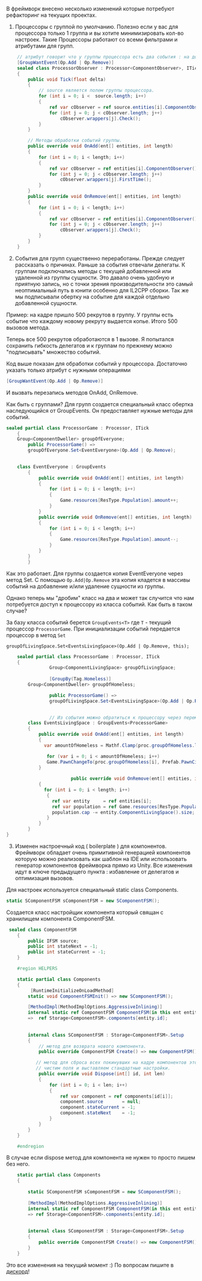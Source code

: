 В фреймворк внесено несколько изменений которые потребуют рефакторинг на текущих проектах. 

1. Процессоры с группой по умолчанию. Полезно если у вас для процессора только 1 группа и вы хотите минимизировать кол-во настроек. Такие Процессоры работают со всеми фильтрами и атрибутами для групп. 

```cs
    // атрибут говорит что у группы процессора есть два события : на добавление сущности в группу и на выбывание.
    [GroupWantEvent(Op.Add | Op.Remove)]
    sealed class ProcessorObserver : Processor<ComponentObserver>, ITick
    {
        public void Tick(float delta)
        {
            // source является полем группы процессора.
            for (int i = 0; i <  source.length; i++)
            {
                ref var cObserver = ref source.entities[i].ComponentObserver();
                for (int j = 0; j < cObserver.length; j++)
                    cObserver.wrappers[j].Check();
            }
        }

        // Методы обработки событий группы.
        public override void OnAdd(ent[] entities, int length)
        {
            for (int i = 0; i < length; i++)
            {
                ref var cObserver = ref entities[i].ComponentObserver();
                for (int j = 0; j < cObserver.length; j++)
                    cObserver.wrappers[j].FirstTime();
            }
        }
        public override void OnRemove(ent[] entities, int length)
        {
            for (int i = 0; i < length; i++)
            {
                ref var cObserver = ref entities[i].ComponentObserver();
                for (int j = 0; j < cObserver.length; j++)
                    cObserver.wrappers[j].Check();
            }
        }
    }
```
2. Cобытия для групп существенно переработаны. Прежде следует рассказать о причинах. Раньше за события отвечали делегаты. К группам подключались методы с текущей добавленной или удаленной из группы сущности. Это давало очень удобную и приятную запись, но с точки зрения производительности это самый неоптимальный путь в юнити особенно для IL2CPP сборки. Так же мы подписывали обертку на событие для каждой отдельно добавленной сущности.

Пример: на кадре пришло 500 рекрутов в группу. У группы есть событие что каждому новому рекруту выдается копье. Итого 500 вызовов метода. 

Теперь все 500 рекрутов обработаются в 1 вызове. Я попытался сохранить гибкость делегатов и к группам по прежнему можно "подписывать" множество событий.

Код выше показан для обработки событий у процессора. Достаточно указать только атрибут с нужными операциями
```csharp
[GroupWantEvent(Op.Add | Op.Remove)]
```
И вызвать перезапись методов OnAdd, OnRemove.

Как быть с группами?
Для групп создается специальный класс обертка наследующийся от GroupEvents. Он предоставляет нужные методы для событий.

```csharp
sealed partial class ProcessorGame : Processor, ITick
	{
	Group<ComponentDweller> groupOfEveryone;
        public ProcessorGame() =>
        groupOfEveryone.Set<EventEveryone>(Op.Add | Op.Remove);
        

	class EventEveryone : GroupEvents
		{
			public override void OnAdd(ent[] entities, int length)
			{
				for (int i = 0; i < length; i++)
				{
					Game.resources[ResType.Population].amount++;
				}
			}
			public override void OnRemove(ent[] entities, int length)
			{
				for (int i = 0; i < length; i++)
				{
					Game.resources[ResType.Population].amount--;
				}
			}
		}
        }

```
Как это работает. Для группы создается копия EventEveryone через метод Set<T>. С помощью ```Op.Add|Op.Remove``` эта копия кладется в массивы событий на добавление и/или удаление сущности из группы.

Однако теперь мы "дробим" класс на два и может так случится что нам потребуется доступ к процессору из класса событий.
Как быть в таком случае? 

За базу класса событий берется ```GroupEvents<T>``` где ```T``` - текущий процессор ```ProcessorGame```.
При инициализации событий передается процессор в метод ```Set``` 

```groupOfLivingSpace.Set<EventsLivingSpace>(Op.Add | Op.Remove, this);```

```csharp
	sealed partial class ProcessorGame : Processor, ITick
	{
                Group<ComponentLivingSpace> groupOfLivingSpace;
	        
                [GroupBy(Tag.Homeless)]
		Group<ComponentDweller> groupOfHomeless;

                public ProcessorGame() =>
                groupOfLivingSpace.Set<EventsLivingSpace>(Op.Add | Op.Remove, this);
		 

                // Из события можно обратиться к процессору через переменную proc.
		class EventsLivingSpace : GroupEvents<ProcessorGame>
		{
			public override void OnAdd(ent[] entities, int length)
			{
			  var amountOfHomeless = Mathf.Clamp(proc.groupOfHomeless.length, 0, proc.CalculatePopulationCap());

			   for (var i = 0; i < amountOfHomeless; i++)
			   Game.PawnChangeTo(proc.groupOfHomeless[i], Prefab.PawnCivil, Model.PawnCivil);
			}
			
                        public override void OnRemove(ent[] entities, int length)
			{
			  for (int i = 0; i < length; i++)
			   {
				 ref var entity     = ref entities[i];
				 ref var population = ref Game.resources[ResType.Population];
				 population.cap -= entity.ComponentLivingSpace().size;
			   }
			}
		}
}
```

3. Изменен настроечный код ( boilerplate ) для компонентов. Фреймворк обладает очень примитивной генерацией компонентов которую можно реализовать как шаблон на IDE или использовать генератор компонентов фреймворка прямо из Unity. Все изменения идут в ключе предыдущего пункта : избавление от делегатов и оптимизация вызовов.

Для настроек используется специальный static class Components. 
```csharp
static SComponentFSM sComponentFSM = new SComponentFSM();
```
Cоздается класс настройщик компонента который свящан с хранилищем компонента ComponentFSM.

```cs
 sealed class ComponentFSM
    {
        public IFSM source;
        public int stateNext = -1;
        public int stateCurrent = -1;
    }

    #region HELPERS

    static partial class Components
    {
      	 [RuntimeInitializeOnLoadMethod]
		static void ComponentFSMInit() => new SComponentFSM();

        [MethodImpl(MethodImplOptions.AggressiveInlining)]
        internal static ref ComponentFSM ComponentFSM(in this ent entity)
        =>  ref Storage<ComponentFSM>.components[entity.id];
        
        
        internal class SComponentFSM : Storage<ComponentFSM>.Setup
        {
            // метод для возврата нового компонента.
            public override ComponentFSM Create() => new ComponentFSM();

           // метод для сброса всех покинувших на кадре компонентов этого типа.
           // чистим поля и выставляем стандартные настройки.  
            public override void Dispose(int[] id, int len)
            {
                for (int i = 0; i < len; i++)
                {
                    ref var component = ref components[id[i]];
                    component.source       = null;
                    component.stateCurrent = -1;
                    component.stateNext    = -1;
                }
            }
        }
    }

    #endregion
```

В случае если dispose метод для компонента не нужен то просто пишем без него.
```csharp
	static partial class Components
	{
	
		static SComponentFSM sComponentFSM = new SComponentFSM();
		
		[MethodImpl(MethodImplOptions.AggressiveInlining)]
		internal static ref ComponentFSM ComponentFSM(in this ent entity)
		=> ref Storage<ComponentFSM>.components[entity.id];
		
 
		internal class SComponentFSM : Storage<ComponentFSM>.Setup
		{
			public override ComponentFSM Create() => new ComponentFSM();
		}
	}
```

Это все изменения на текущий момент :) По вопросам пишите в [дискорд](https://discord.gg/Szv4eTA)!

 
